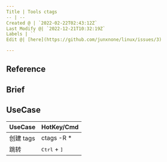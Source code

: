 ```yaml
---
Title | Tools ctags
-- | --
Created @ | `2022-02-22T02:43:12Z`
Last Modify @| `2022-12-21T10:32:19Z`
Labels | ``
Edit @| [here](https://github.com/junxnone/linux/issues/3)

---
```



## Reference

## Brief


## UseCase

UseCase | HotKey/Cmd
-- | --
创建 tags | ctags -R *
跳转 | <kbd>Ctrl</kbd> + <kbd>]</kbd>
